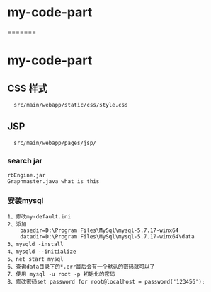 
# my-code-part
=======
# my-code-part

## CSS 样式
`````
  src/main/webapp/static/css/style.css
`````

## JSP 
`````
  src/main/webapp/pages/jsp/
`````

### search jar 
````
rbEngine.jar
Graphmaster.java what is this 
````

### 安装mysql
````
1、修改my-default.ini
2、添加
	basedir=D:\Program Files\MySql\mysql-5.7.17-winx64
	datadir=D:\Program Files\MySql\mysql-5.7.17-winx64\data
3、mysqld -install
4、mysqld --initialize 
5、net start mysql
6、查询data目录下的*.err最后会有一个默认的密码就可以了
7、使用 mysql -u root -p 初始化的密码
8、修改密码set password for root@localhost = password('123456');
````
